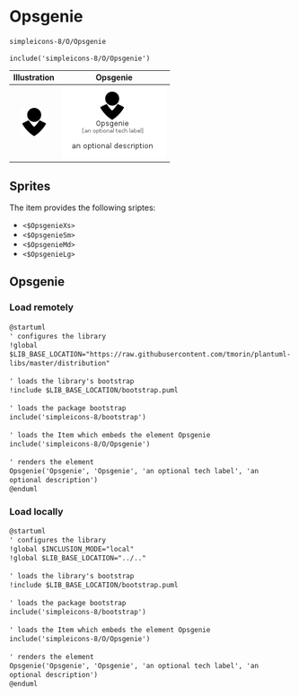 # Opsgenie


```text
simpleicons-8/O/Opsgenie
```

```text
include('simpleicons-8/O/Opsgenie')
```



| Illustration | Opsgenie |
| :---: | :---: |
| ![illustration for Illustration](../../simpleicons-8/O/Opsgenie.png) | ![illustration for Opsgenie](../../simpleicons-8/O/Opsgenie.Local.png) |



## Sprites
The item provides the following sriptes:

- `<$OpsgenieXs>`
- `<$OpsgenieSm>`
- `<$OpsgenieMd>`
- `<$OpsgenieLg>`





## Opsgenie

### Load remotely
```plantuml
@startuml
' configures the library
!global $LIB_BASE_LOCATION="https://raw.githubusercontent.com/tmorin/plantuml-libs/master/distribution"

' loads the library's bootstrap
!include $LIB_BASE_LOCATION/bootstrap.puml

' loads the package bootstrap
include('simpleicons-8/bootstrap')

' loads the Item which embeds the element Opsgenie
include('simpleicons-8/O/Opsgenie')

' renders the element
Opsgenie('Opsgenie', 'Opsgenie', 'an optional tech label', 'an optional description')
@enduml
```

### Load locally
```plantuml
@startuml
' configures the library
!global $INCLUSION_MODE="local"
!global $LIB_BASE_LOCATION="../.."

' loads the library's bootstrap
!include $LIB_BASE_LOCATION/bootstrap.puml

' loads the package bootstrap
include('simpleicons-8/bootstrap')

' loads the Item which embeds the element Opsgenie
include('simpleicons-8/O/Opsgenie')

' renders the element
Opsgenie('Opsgenie', 'Opsgenie', 'an optional tech label', 'an optional description')
@enduml
```

